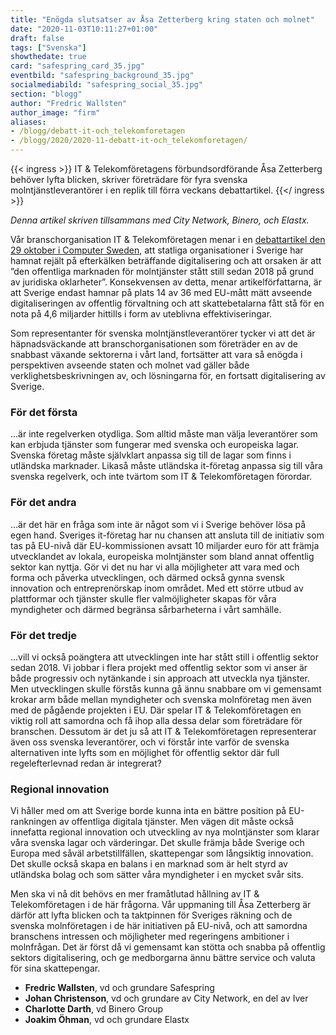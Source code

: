 ```yaml
---
title: "Enögda slutsatser av Åsa Zetterberg kring staten och molnet"
date: "2020-11-03T10:11:27+01:00"
draft: false
tags: ["Svenska"]
showthedate: true
card: "safespring_card_35.jpg"
eventbild: "safespring_background_35.jpg"
socialmediabild: "safespring_social_35.jpg"
section: "blogg"
author: "Fredric Wallsten"
author_image: "firm"
aliases:
- /blogg/debatt-it-och_telekomforetagen
- /blogg/2020/2020-11-debatt-it-och_telekomforetagen/
---
```


{{< ingress >}}
IT & Telekomföretagens förbundsordförande Åsa Zetterberg behöver lyfta blicken, skriver företrädare för fyra svenska molntjänstleverantörer i en replik till förra veckans debattartikel.
{{</ ingress >}}

*Denna artikel skriven tillsammans med City Network, Binero, och Elastx.*

Vår branschorganisation IT & Telekomföretagen menar i en [debattartikel den 29 oktober i Computer Sweden](https://computersweden.idg.se/2.2683/1.741729/osakerheten-pa-molnmarknaden-kostar-skattebetalarna-miljarder), att statliga organisationer i Sverige har hamnat rejält på efterkälken beträffande digitalisering och att orsaken är att ”den offentliga marknaden för molntjänster stått still sedan 2018 på grund av juridiska oklarheter”. Konsekvensen av detta, menar artikelförfattarna, är att Sverige endast hamnar på plats 14 av 36 med EU-mått mätt avseende digitaliseringen av offentlig förvaltning och att skattebetalarna fått stå för en nota på 4,6 miljarder hittills i form av uteblivna effektiviseringar.

Som representanter för svenska molntjänstleverantörer tycker vi att det är häpnadsväckande att branschorganisationen som företräder en av de snabbast växande sektorerna i vårt land, fortsätter att vara så enögda i perspektiven avseende staten och molnet vad gäller både verklighetsbeskrivningen av, och lösningarna för, en fortsatt digitalisering av Sverige.

### För det första

...är inte regelverken otydliga. Som alltid måste man välja leverantörer som kan erbjuda tjänster som fungerar med svenska och europeiska lagar. Svenska företag måste självklart anpassa sig till de lagar som finns i utländska marknader. Likaså måste utländska it-företag anpassa sig till våra svenska regelverk, och inte tvärtom som IT & Telekomföretagen förordar.

### För det andra

...är det här en fråga som inte är något som vi i Sverige behöver lösa på egen hand. Sveriges it-företag har nu chansen att ansluta till de initiativ som tas på EU-nivå där EU-kommissionen avsatt 10 miljarder euro för att främja utvecklandet av lokala, europeiska molntjänster som bland annat offentlig sektor kan nyttja. Gör vi det nu har vi alla möjligheter att vara med och forma och påverka utvecklingen, och därmed också gynna svensk innovation och entreprenörskap inom området. Med ett större utbud av plattformar och tjänster skulle fler valmöjligheter skapas för våra myndigheter och därmed begränsa sårbarheterna i vårt samhälle.

### För det tredje

...vill vi också poängtera att utvecklingen inte har stått still i offentlig sektor sedan 2018. Vi jobbar i flera projekt med offentlig sektor som vi anser är både progressiv och nytänkande i sin approach att utveckla nya tjänster. Men utvecklingen skulle förstås kunna gå ännu snabbare om vi gemensamt krokar arm både mellan myndigheter och svenska molnföretag men även med de pågående projekten i EU. Där spelar IT & Telekomföretagen en viktig roll att samordna och få ihop alla dessa delar som företrädare för branschen. Dessutom är det ju så att IT & Telekomföretagen representerar även oss svenska leverantörer, och vi förstår inte varför de svenska alternativen inte lyfts som en möjlighet för offentlig sektor där full regelefterlevnad redan är integrerat?

### Regional innovation
Vi håller med om att Sverige borde kunna inta en bättre position på EU-rankningen av offentliga digitala tjänster. Men vägen dit måste också innefatta regional innovation och utveckling av nya molntjänster som klarar våra svenska lagar och värderingar. Det skulle främja både Sverige och Europa med såväl arbetstillfällen, skattepengar som långsiktig innovation. Det skulle också skapa en balans i en marknad som är helt styrd av utländska bolag och som sätter våra myndigheter i en mycket svår sits.

Men ska vi nå dit behövs en mer framåtlutad hållning av IT & Telekomföretagen i de här frågorna. Vår uppmaning till Åsa Zetterberg är därför att lyfta blicken och ta taktpinnen för Sveriges räkning och de svenska molnföretagen i de här initiativen på EU-nivå, och att samordna branschens intressen och möjligheter med regeringens ambitioner i molnfrågan. Det är först då vi gemensamt kan stötta och snabba på offentlig sektors digitalisering, och ge medborgarna ännu bättre service och valuta för sina skattepengar.

- **Fredric Wallsten**, vd och grundare Safespring
- **Johan Christenson**, vd och grundare av City Network, en del av Iver
- **Charlotte Darth**, vd Binero Group
- **Joakim Öhman**, vd och grundare Elastx
